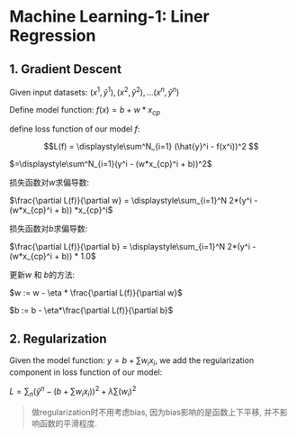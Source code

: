 # Machine Learning-1: Liner Regression

## 1. Gradient Descent

Given input datasets: $(x^1, \hat{y}^1), (x^2, \hat{y}^2), ... (x^n, \hat{y}^n)$

Define model function: $f(x) = b + w*x_{cp}$

define loss function of our model $f$: 

$$L(f) = \displaystyle\sum^N_{i=1} (\hat{y}^i - f(x^i))^2 $$

$=\displaystyle\sum^N_{i=1}(y^i - (w*x_{cp}^i + b))^2$

损失函数对$w$求偏导数:

$\frac{\partial L(f)}{\partial w} = \displaystyle\sum_{i=1}^N 2*(y^i - (w*x_{cp}^i + b)) *x_{cp}^i$

损失函数对$b$求偏导数: 

$\frac{\partial L(f)}{\partial b} = \displaystyle\sum_{i=1}^N 2*(y^i - (w*x_{cp}^i + b)) * 1.0$

更新$w$ 和 $b$的方法:

$w := w - \eta * \frac{\partial L(f)}{\partial w}$

$b := b - \eta*\frac{\partial L(f)}{\partial b}$

## 2. Regularization

Given the model function: $y = b + \sum w_ix_i$, we add the regularization component in loss function of our model:

$L = \displaystyle\sum_n (\hat{y}^n - (b+\displaystyle\sum w_ix_i))^2 + \lambda\displaystyle\sum(w_i)^2$

> 做regularization时不用考虑bias, 因为bias影响的是函数上下平移, 并不影响函数的平滑程度. 